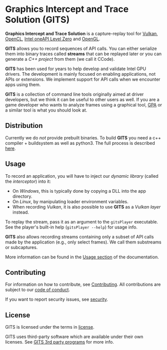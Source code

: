 # Graphics Intercept and Trace Solution (GITS)

**Graphics Intercept and Trace Solution** is a capture-replay tool for [Vulkan](https://vulkan.org/), [OpenCL](https://www.khronos.org/opencl/), [Intel oneAPI Level Zero](https://spec.oneapi.io/level-zero/latest/core/INTRO.html) and [OpenGL](https://www.khronos.org/opengl/).

**GITS** allows you to record sequences of API calls. You can either serialize them into binary traces called **streams** that can be replayed later or you can generate a _C++ project_ from them (we call it CCode). 

**GITS** has been used for years to help develop and validate Intel GPU drivers. The development is mainly focused on enabling applications, not APIs or extensions. We implement support for API calls when we encounter apps using them.

**GITS** is a collection of command line tools originally aimed at driver developers, but we think it can be useful to other users as well. If you are a game developer who wants to analyze frames using a graphical tool, [GPA](https://www.intel.com/content/www/us/en/developer/tools/graphics-performance-analyzers/overview.html) or a similar tool is what you should look at.

## Distribution

Currently we do _not_ provide prebuilt binaries. To build **GITS** you need a c++ compiler + buildsystem as well as python3. The full process is described [here](docs/building.md).

## Usage

To record an application, you will have to inject our _dynamic library_ (called the _interceptor_) into it:
- On _Windows_, this is typically done by copying a DLL into the app directory. 
- On _Linux_, by manipulating loader environment variables. 
- When recording _Vulkan_, it is also possible to use **GITS** as a _Vulkan layer_ instead.

To replay the stream, pass it as an argument to the `gitsPlayer` executable. See the player's built-in help (`gitsPlayer --help`) for usage info.

**GITS** also allows recording streams containing only a subset of API calls made by the application (e.g., only select frames). We call them substreams or subcaptures.

More information can be found in the [Usage section](docs/usage.md) of the documentation.

## Contributing

For information on how to contribute, see [Contributing](CONTRIBUTING.md). All contributions are subject to our [code of conduct](CODE_OF_CONDUCT.md).

If you want to report security issues, see [security](SECURITY.md).

## License

GITS is licensed under the terms in [license](LICENSE.md).

GITS uses third-party software which are available under their own licenses. See [GITS 3rd party programs](GITS_third-party-programs.md) for more info.
